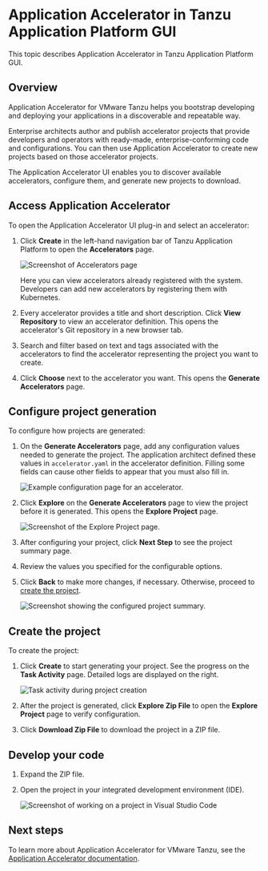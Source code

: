 # Application Accelerator in Tanzu Application Platform GUI

This topic describes Application Accelerator in Tanzu Application Platform GUI.

## <a id="overview"></a> Overview

Application Accelerator for VMware Tanzu helps you bootstrap developing and deploying your
applications in a discoverable and repeatable way.

Enterprise architects author and publish accelerator projects that provide developers and operators
with ready-made, enterprise-conforming code and configurations.
You can then use Application Accelerator to create new projects based on those accelerator projects.

The Application Accelerator UI enables you to discover available accelerators, configure them, and
generate new projects to download.

## <a id='entry-point'></a>Access Application Accelerator

To open the Application Accelerator UI plug-in and select an accelerator:

1. Click **Create** in the left-hand navigation bar of Tanzu Application Platform to open the
   **Accelerators** page.

    ![Screenshot of Accelerators page](images/aa1-acc-page.png)

    Here you can view accelerators already registered with the system.
    Developers can add new accelerators by registering them with Kubernetes.

2. Every accelerator provides a title and short description.
   Click **View Repository** to view an accelerator definition. This opens the accelerator's Git
   repository in a new browser tab.

3. Search and filter based on text and tags associated with the accelerators to find the accelerator
   representing the project you want to create.

4. Click **Choose** next to the accelerator you want. This opens the **Generate Accelerators** page.

## <a id='configure-project'></a> Configure project generation

To configure how projects are generated:

1. On the **Generate Accelerators** page, add any configuration values needed to generate the
   project. The application architect defined these values in `accelerator.yaml` in the accelerator
   definition.
   Filling some fields can cause other fields to appear that you must also fill in.

    ![Example configuration page for an accelerator.](images/aa2-configuringAnAccelerator.png)

2. Click **Explore** on the **Generate Accelerators** page to view the project before it is generated.
   This opens the **Explore Project** page.

    ![Screenshot of the Explore Project page.](images/aa3-exploringProject.png)

3. After configuring your project, click **Next Step** to see the project summary page.

4. Review the values you specified for the configurable options.

5. Click **Back** to make more changes, if necessary. Otherwise, proceed to [create the project](#create-project).

    ![Screenshot showing the configured project summary.](images/aa4-configuredProjectSummary.png)

## <a id='create-project'></a> Create the project

To create the project:

1. Click **Create** to start generating your project. See the progress on the **Task Activity** page.
   Detailed logs are displayed on the right.

    ![Task activity during project creation](images/aa5-taskActivity.png)

2. After the project is generated, click **Explore Zip File** to open the **Explore Project**
   page to verify configuration.

3. Click **Download Zip File** to download the project in a ZIP file.

## <a id='develop-your-code'></a>Develop your code

1. Expand the ZIP file.
2. Open the project in your integrated development environment (IDE).

    ![Screenshot of working on a project in Visual Studio Code](images/aa6-ide.png)

## <a id='next-steps'></a>Next steps

To learn more about Application Accelerator for VMware Tanzu, see the
[Application Accelerator documentation](../../application-accelerator/about-application-accelerator.md).
